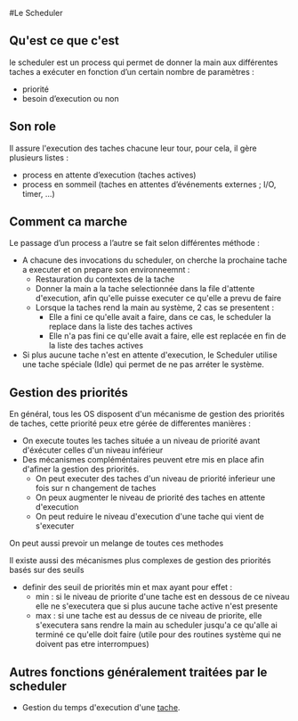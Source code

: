 #Le Scheduler

## Qu'est ce que c'est
le scheduler est un process qui permet de donner la main aux différentes taches a exécuter en fonction d’un certain nombre de paramètres :

- priorité
- besoin d’execution ou non

## Son role
Il assure l'execution des taches chacune leur tour, pour cela, 
il gère plusieurs listes :

- process en attente d’execution (taches actives)
- process en sommeil (taches en attentes d’événements externes ; I/O, timer, …)

## Comment ca marche
Le passage d’un process a l’autre se fait selon différentes méthode :

- A chacune des invocations du scheduler, on cherche la prochaine tache a executer et on prepare son environneemnt :
	- Restauration du contextes de la tache
	- Donner la main a la tache selectionnée dans la file d'attente d'execution, afin qu'elle puisse executer ce qu'elle a prevu de faire
	- Lorsque la taches rend la main au système, 2 cas se presentent :
		- Elle a fini ce qu'elle avait a faire, dans ce cas, le scheduler la replace dans la liste des taches actives
		- Elle n'a pas fini ce qu'elle avait a faire, elle est replacée en fin de la liste des taches actives
- Si plus aucune tache n'est en attente d'execution, le Scheduler utilise une tache spéciale (Idle) qui permet de ne pas arréter le système.
		
## Gestion des priorités
En général, tous les OS disposent d'un mécanisme de gestion des priorités de taches, cette priorité peux etre gérée de differentes manières :

- On execute toutes les taches située a un niveau de priorité avant d'éxécuter celles d'un niveau inférieur
- Des mécanismes compléméntaires peuvent etre mis en place afin d'afiner la gestion des priorités.
	- On peut executer des taches d'un niveau de priorité inferieur une fois sur n changement de taches
	- On peux augmenter le niveau de priorité des taches en attente d'execution
	- On peut reduire le niveau d'execution d'une tache qui vient de s'executer

On peut aussi prevoir un melange de toutes ces methodes

Il existe aussi des mécanismes plus complexes de gestion des priorités basés sur des seuils

- definir des seuil de priorités min et max ayant pour effet :
	- min : si le niveau de priorite d'une tache est en dessous de ce niveau elle ne s'executera que si plus aucune tache active n'est presente
	- max : si une tache est au dessus de ce niveau de priorite, elle s'executera sans rendre la main au scheduler jusqu'a ce qu'alle ai terminé ce qu'elle doit faire (utile pour des routines système qui ne doivent pas etre interrompues)

## Autres fonctions généralement traitées par le scheduler

- Gestion du temps d'execution d'une [tache](tache.md).